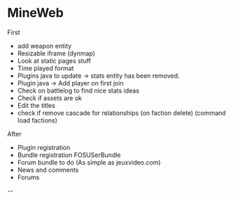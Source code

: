 MineWeb
=======

First
  * add weapon entity
  * Resizable iframe (dynmap)
  * Look at static pages stuff
  * Time played format
  * Plugins java to update -> stats entity has been removed.
  * Plugin java -> Add player on first join
  * Check on battlelog to find nice stats ideas
  * Check if assets are ok
  * Edit the titles
  * check if remove cascade for relationships (on faction delete) (command load factions)

After
  * Plugin registration
  * Bundle registration FOSUSerBundle
  * Forum bundle to do (As simple as jeuxvideo.com)
  * News and comments
  * Forums

--
